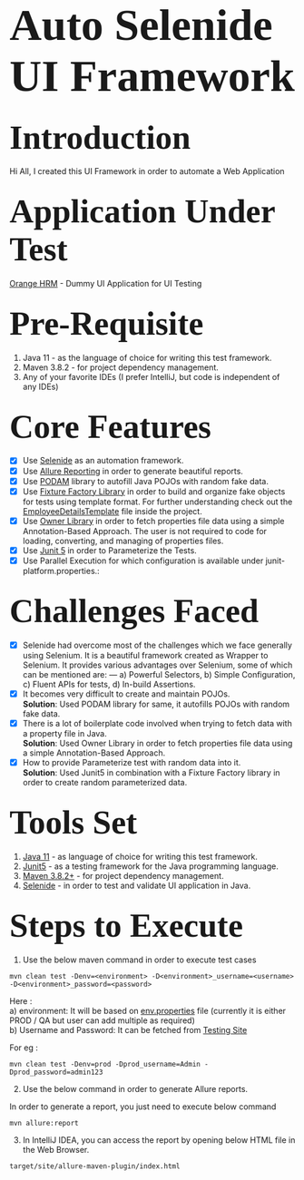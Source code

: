 # <span style="font-family: Calibri; font-size: 2.8em;"> Auto Selenide UI Framework </span>

## <span style="font-family: Calibri; font-size: 2.8em;"> Introduction </span>

Hi All, I created this UI Framework in order to automate a Web Application

## <span style="font-family: Calibri; font-size: 2.8em;"> Application Under Test </span>

[Orange HRM](https://opensource-demo.orangehrmlive.com/web/index.php/auth/login) - Dummy UI Application for UI Testing

## <span style="font-family: Calibri; font-size: 2.8em;"> Pre-Requisite </span>

1. Java 11 - as the language of choice for writing this test framework.
2. Maven 3.8.2 - for project dependency management.
3. Any of your favorite IDEs (I prefer IntelliJ, but code is independent of any IDEs)

## <span style="font-family: Calibri; font-size: 2.8em;"> Core Features </span>

- [x] Use [Selenide](https://selenide.org/) as an automation framework.
- [x] Use [Allure Reporting](https://docs.qameta.io/allure/) in order to generate beautiful reports.
- [x] Use [PODAM](http://mtedone.github.io/podam/) library to autofill Java POJOs with random fake data.
- [x] Use [Fixture Factory Library](https://github.com/six2six/fixture-factory) in order to build and organize fake
  objects for tests using template format. For
  further understanding check out
  the [EmployeeDetailsTemplate](https://github.com/Kislaya1/AutoSelenideUIFramework/blob/master/src/main/java/com/auto/selenide/ui/templates/EmployeeDetailsTemplate.java)
  file inside the project.
- [x] Use [Owner Library](https://matteobaccan.github.io/owner/) in order to fetch properties file data using a simple
  Annotation-Based Approach. The user is not required to code for loading, converting, and managing of properties files.
- [x] Use [Junit 5](https://reflectoring.io/tutorial-junit5-parameterized-tests/) in order to Parameterize the Tests.
- [x] Use Parallel Execution for which configuration is available under junit-platform.properties.:

## <span style="font-family: Calibri; font-size: 2.8em;"> Challenges Faced </span>

- [x] Selenide had overcome most of the challenges which we face generally using Selenium.
  It is a beautiful framework created as Wrapper to Selenium. It provides various advantages over Selenium,
  some of which can be mentioned are: — a) Powerful Selectors, b) Simple Configuration, c) Fluent APIs for tests, d)
  In-build Assertions.
- [x] It becomes very difficult to create and maintain POJOs.<br />
  <b>Solution</b>: Used PODAM library for same, it autofills POJOs with random fake data.
- [x] There is a lot of boilerplate code involved when trying to fetch data with a property file in Java.<br />
  <b>Solution</b>: Used Owner Library in order to fetch properties file data using a simple Annotation-Based Approach.
- [x] How to provide Parameterize test with random data into it.<br />
  <b>Solution</b>: Used Junit5 in combination with a Fixture Factory library in order to create random parameterized
  data.

## <span style="font-family: Calibri; font-size: 2.8em;"> Tools Set </span>

1. [Java 11](https://www.oracle.com/java/technologies/javase/jdk11-archive-downloads.html) - as language of choice for
   writing this test framework.
2. [Junit5](https://junit.org/junit5/) - as a testing framework for the Java programming language.
3. [Maven 3.8.2+](https://maven.apache.org/) - for project dependency management.
4. [Selenide](https://selenide.org/) - in order to test and validate UI application in Java.

## <span style="font-family: Calibri; font-size: 2.8em;"> Steps to Execute </span>

1. Use the below maven command in order to execute test cases

```
mvn clean test -Denv=<environment> -D<environment>_username=<username> -D<environment>_password=<password>
```

Here :<br />
a) environment: It will be based on [env.properties](https://github.com/Kislaya1/AutoSelenideUIFramework/blob/master/src/test/resources/env.properties) file (currently it is either PROD / QA but user can add multiple as required)<br />
b) Username and Password: It can be fetched from [Testing Site](https://opensource-demo.orangehrmlive.com/web/index.php/auth/login)<br />

For eg :

```
mvn clean test -Denv=prod -Dprod_username=Admin -Dprod_password=admin123
```

2. Use the below command in order to generate Allure reports.

In order to generate a report, you just need to execute below command

```
mvn allure:report
```

3. In IntelliJ IDEA, you can access the report by opening below HTML file in the Web Browser.

```
target/site/allure-maven-plugin/index.html
```
